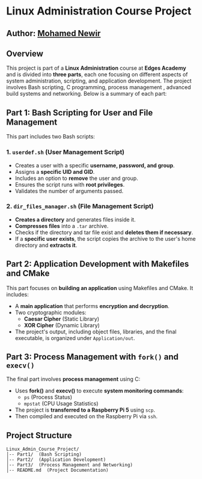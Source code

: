 # Linux Administration Course Project
## Author: [Mohamed Newir](https://www.linkedin.com/in/mohamed-newir-a8a572182)

## Overview
This project is part of a **Linux Administration** course at **Edges Academy** and is divided into **three parts**, each one focusing on different aspects of system administration, scripting, and application development. The project involves Bash scripting, C programming, process management , advanced build systems  and networking. Below is a summary of each part:

## Part 1: Bash Scripting for User and File Management
This part includes two Bash scripts:

### 1. `userdef.sh` (User Management Script)
- Creates a user with a specific **username, password, and group**.
- Assigns a **specific UID and GID**.
- Includes an option to **remove** the user and group.
- Ensures the script runs with **root privileges**.
- Validates the number of arguments passed.

### 2. `dir_files_manager.sh` (File Management Script)
- **Creates a directory** and generates files inside it.
- **Compresses files** into a `.tar` archive.
- Checks if the directory and tar file exist and **deletes them if necessary**.
- If a **specific user exists**, the script copies the archive to the user's home directory and **extracts it**.

## Part 2: Application Development with Makefiles and CMake
This part focuses on **building an application** using Makefiles and CMake. It includes:

- A **main application** that performs **encryption and decryption**.
- Two cryptographic modules:
  - **Caesar Cipher** (Static Library)
  - **XOR Cipher** (Dynamic Library)
- The project's output, including object files, libraries, and the final executable, is organized under `Application/out`.

## Part 3: Process Management with `fork()` and `execv()`
The final part involves **process management** using C:

- Uses **fork()** and **execv()** to execute **system monitoring commands**:
  - `ps` (Process Status)
  - `mpstat` (CPU Usage Statistics)
- The project is **transferred to a Raspberry Pi 5** using `scp`.
- Then compiled and executed on the Raspberry Pi via `ssh`.

## Project Structure
```
Linux_Admin_Course_Project/
│-- Part1/  (Bash Scripting)
│-- Part2/  (Application Development)
│-- Part3/  (Process Management and Networking)
│-- README.md  (Project Documentation)
```